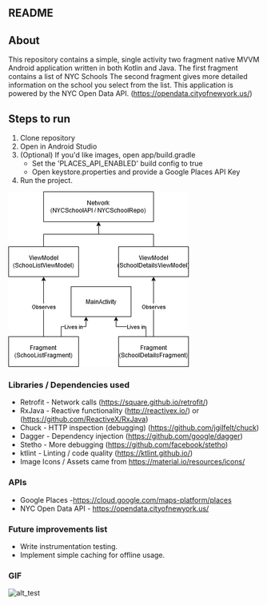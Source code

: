 ## README

## About
This repository contains a simple, single activity two fragment native MVVM Android application
written in both Kotlin and Java.
The first fragment contains a list of NYC Schools
The second fragment gives more detailed information on the school you select from the list.
This application is powered by the NYC Open Data API. (https://opendata.cityofnewyork.us/)

## Steps to run
1. Clone repository
2. Open in Android Studio
3. (Optional) If you'd like images, open app/build.gradle
    - Set the 'PLACES_API_ENABLED' build config to true
    - Open keystore.properties and provide a Google Places API Key
4. Run the project.

![alt text](NYC_School_Viewer_App.png)

### Libraries / Dependencies used
* Retrofit - Network calls (https://square.github.io/retrofit/)
* RxJava - Reactive functionality (http://reactivex.io/) or (https://github.com/ReactiveX/RxJava)
* Chuck - HTTP inspection (debugging) (https://github.com/jgilfelt/chuck)
* Dagger - Dependency injection (https://github.com/google/dagger)
* Stetho - More debugging (https://github.com/facebook/stetho)
* ktlint - Linting / code quality (https://ktlint.github.io/)
* Image Icons / Assets came from https://material.io/resources/icons/

### APIs
* Google Places -https://cloud.google.com/maps-platform/places
* NYC Open Data API - https://opendata.cityofnewyork.us/

### Future improvements list
- Write instrumentation testing.
- Implement simple caching for offline usage.

### GIF
![alt_test](NYC_Schools_List.gif)
